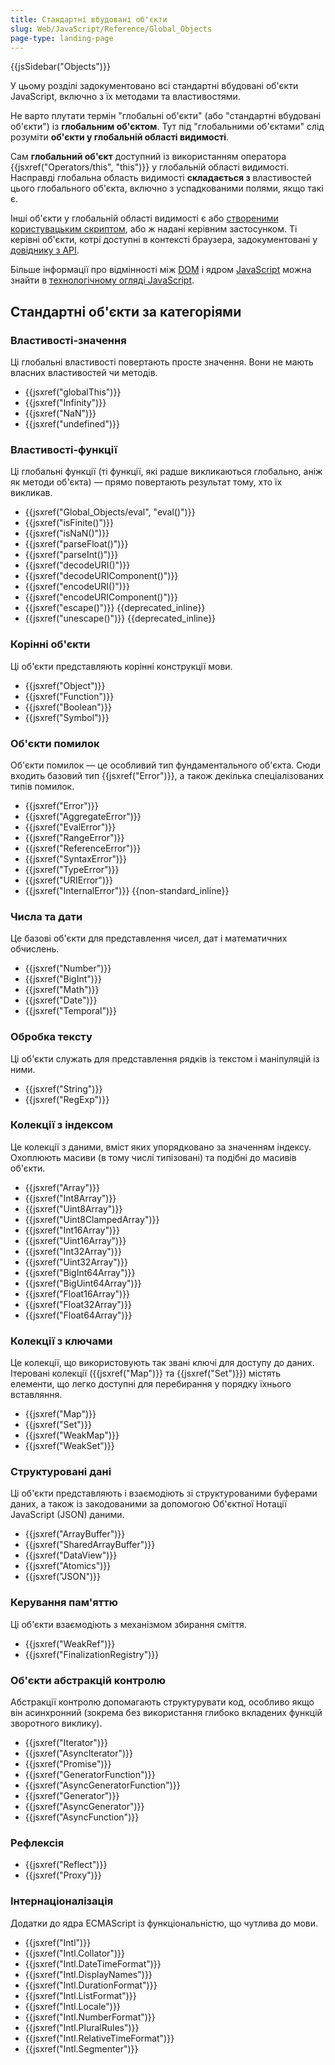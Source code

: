 ```yaml
---
title: Стандартні вбудовані об'єкти
slug: Web/JavaScript/Reference/Global_Objects
page-type: landing-page
---
```


{{jsSidebar("Objects")}}

У цьому розділі задокументовано всі стандартні вбудовані об'єкти JavaScript, включно з їх методами та властивостями.

Не варто плутати термін "глобальні об'єкти" (або "стандартні вбудовані об'єкти") із **глобальним об'єктом**. Тут під "глобальними об'єктами" слід розуміти **об'єкти у глобальній області видимості**.

Сам **глобальний об'єкт** доступний із використанням оператора {{jsxref("Operators/this", "this")}} у глобальній області видимості. Насправді глобальна область видимості **складається з** властивостей цього глобального об'єкта, включно з успадкованими полями, якщо такі є.

Інші об'єкти у глобальній області видимості є або [створеними користувацьким скриптом](/uk/docs/Web/JavaScript/Guide/Working_with_objects#stvorennia-novykh-obiektiv), або ж надані керівним застосунком. Ті керівні об'єкти, котрі доступні в контексті браузера, задокументовані у [довіднику з API](/uk/docs/Web/API).

Більше інформації про відмінності між [DOM](/uk/docs/Web/API/Document_Object_Model) і ядром [JavaScript](/uk/docs/Web/JavaScript) можна знайти в [технологічному огляді JavaScript](/uk/docs/Web/JavaScript/JavaScript_technologies_overview).

## Стандартні об'єкти за категоріями

### Властивості-значення

Ці глобальні властивості повертають просте значення. Вони не мають власних властивостей чи методів.

- {{jsxref("globalThis")}}
- {{jsxref("Infinity")}}
- {{jsxref("NaN")}}
- {{jsxref("undefined")}}

### Властивості-функції

Ці глобальні функції (ті функції, які радше викликаються глобально, аніж як методи об'єкта) — прямо повертають результат тому, хто їх викликав.

- {{jsxref("Global_Objects/eval", "eval()")}}
- {{jsxref("isFinite()")}}
- {{jsxref("isNaN()")}}
- {{jsxref("parseFloat()")}}
- {{jsxref("parseInt()")}}
- {{jsxref("decodeURI()")}}
- {{jsxref("decodeURIComponent()")}}
- {{jsxref("encodeURI()")}}
- {{jsxref("encodeURIComponent()")}}
- {{jsxref("escape()")}} {{deprecated_inline}}
- {{jsxref("unescape()")}} {{deprecated_inline}}

### Корінні об'єкти

Ці об'єкти представляють корінні конструкції мови.

- {{jsxref("Object")}}
- {{jsxref("Function")}}
- {{jsxref("Boolean")}}
- {{jsxref("Symbol")}}

### Об'єкти помилок

Об'єкти помилок — це особливий тип фундаментального об'єкта. Сюди входить базовий тип {{jsxref("Error")}}, а також декілька спеціалізованих типів помилок.

- {{jsxref("Error")}}
- {{jsxref("AggregateError")}}
- {{jsxref("EvalError")}}
- {{jsxref("RangeError")}}
- {{jsxref("ReferenceError")}}
- {{jsxref("SyntaxError")}}
- {{jsxref("TypeError")}}
- {{jsxref("URIError")}}
- {{jsxref("InternalError")}} {{non-standard_inline}}

### Числа та дати

Це базові об'єкти для представлення чисел, дат і математичних обчислень.

- {{jsxref("Number")}}
- {{jsxref("BigInt")}}
- {{jsxref("Math")}}
- {{jsxref("Date")}}
- {{jsxref("Temporal")}}

### Обробка тексту

Ці об'єкти служать для представлення рядків із текстом і маніпуляцій із ними.

- {{jsxref("String")}}
- {{jsxref("RegExp")}}

### Колекції з індексом

Це колекції з даними, вміст яких упорядковано за значенням індексу. Охоплюють масиви (в тому числі типізовані) та подібні до масивів об'єкти.

- {{jsxref("Array")}}
- {{jsxref("Int8Array")}}
- {{jsxref("Uint8Array")}}
- {{jsxref("Uint8ClampedArray")}}
- {{jsxref("Int16Array")}}
- {{jsxref("Uint16Array")}}
- {{jsxref("Int32Array")}}
- {{jsxref("Uint32Array")}}
- {{jsxref("BigInt64Array")}}
- {{jsxref("BigUint64Array")}}
- {{jsxref("Float16Array")}}
- {{jsxref("Float32Array")}}
- {{jsxref("Float64Array")}}

### Колекції з ключами

Це колекції, що використовують так звані ключі для доступу до даних. Ітеровані колекції ({{jsxref("Map")}} та {{jsxref("Set")}}) містять елементи, що легко доступні для перебирання у порядку їхнього вставляння.

- {{jsxref("Map")}}
- {{jsxref("Set")}}
- {{jsxref("WeakMap")}}
- {{jsxref("WeakSet")}}

### Структуровані дані

Ці об'єкти представляють і взаємодіють зі структурованими буферами даних, а також із закодованими за допомогою Об'єктної Нотації JavaScript (JSON) даними.

- {{jsxref("ArrayBuffer")}}
- {{jsxref("SharedArrayBuffer")}}
- {{jsxref("DataView")}}
- {{jsxref("Atomics")}}
- {{jsxref("JSON")}}

### Керування пам'яттю

Ці об'єкти взаємодіють з механізмом збирання сміття.

- {{jsxref("WeakRef")}}
- {{jsxref("FinalizationRegistry")}}

### Об'єкти абстракцій контролю

Абстракції контролю допомагають структурувати код, особливо якщо він асинхронний (зокрема без використання глибоко вкладених функцій зворотного виклику).

- {{jsxref("Iterator")}}
- {{jsxref("AsyncIterator")}}
- {{jsxref("Promise")}}
- {{jsxref("GeneratorFunction")}}
- {{jsxref("AsyncGeneratorFunction")}}
- {{jsxref("Generator")}}
- {{jsxref("AsyncGenerator")}}
- {{jsxref("AsyncFunction")}}

### Рефлексія

- {{jsxref("Reflect")}}
- {{jsxref("Proxy")}}

### Інтернаціоналізація

Додатки до ядра ECMAScript із функціональністю, що чутлива до мови.

- {{jsxref("Intl")}}
- {{jsxref("Intl.Collator")}}
- {{jsxref("Intl.DateTimeFormat")}}
- {{jsxref("Intl.DisplayNames")}}
- {{jsxref("Intl.DurationFormat")}}
- {{jsxref("Intl.ListFormat")}}
- {{jsxref("Intl.Locale")}}
- {{jsxref("Intl.NumberFormat")}}
- {{jsxref("Intl.PluralRules")}}
- {{jsxref("Intl.RelativeTimeFormat")}}
- {{jsxref("Intl.Segmenter")}}
